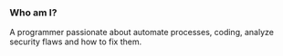 ### Who am I?
A programmer passionate about automate processes, coding, analyze security flaws and how to fix them.

